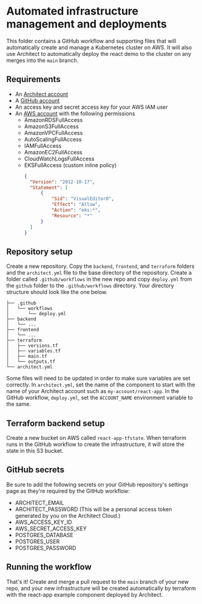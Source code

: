 # Automated infrastructure management and deployments

This folder contains a GitHub workflow and supporting files that will automatically create and manage a Kubernetes cluster on AWS. It will also use Architect to automatically deploy the react demo to the cluster on any merges into the `main` branch.

## Requirements

* An [Architect account](https://cloud.architect.io/login)
* A [GitHub account](https://github.com/signup)
* An access key and secret access key for your AWS IAM user
* An [AWS account](https://portal.aws.amazon.com/billing/signup#/start) with the following permissions
  * AmazonRDSFullAccess
  * AmazonS3FullAccess
  * AmazonVPCFullAccess
  * AutoScalingFullAccess
  * IAMFullAccess
  * AmazonEC2FullAccess
  * CloudWatchLogsFullAccess
  * EKSFullAccess (custom inline policy)
    ```json
    {
      "Version": "2012-10-17",
      "Statement": [
          {
              "Sid": "VisualEditor0",
              "Effect": "Allow",
              "Action": "eks:*",
              "Resource": "*"
          }
      ]
    }
    ```

## Repository setup

Create a new repository. Copy the `backend`, `frontend`, and `terraform` folders and the `architect.yml` file to the base directory of the repository. Create a folder called `.github/workflows` in the new repo and copy `deploy.yml` from the `github` folder to the `.github/workflows` directory. Your directory structure should look like the one below.

```
├── .github
│   └── workflows
│       └── deploy.yml
├── backend
│   └── ...
├── frontend
│   └── ...
├── terraform
│   ├── versions.tf
│   ├── variables.tf
│   ├── main.tf
│   └── outputs.tf
└── architect.yml
```

Some files will need to be updated in order to make sure variables are set correctly. In `architect.yml`, set the name of the component to start with the name of your Architect account such as `my-account/react-app`. In the GitHub workflow, `deploy.yml`, set the `ACCOUNT_NAME` environment variable to the same.

## Terraform backend setup

Create a new bucket on AWS called `react-app-tfstate`. When terraform runs in the GitHub workflow to create the infrastructure, it will store the state in this S3 bucket.

## GitHub secrets

Be sure to add the following secrets on your GitHub repository's settings page as they're required by the GitHub workflow:

* ARCHITECT_EMAIL
* ARCHITECT_PASSWORD (This will be a personal access token generated by you on the Architect Cloud.)
* AWS_ACCESS_KEY_ID
* AWS_SECRET_ACCESS_KEY
* POSTGRES_DATABASE
* POSTGRES_USER
* POSTGRES_PASSWORD

## Running the workflow

That's it! Create and merge a pull request to the `main` branch of your new repo, and your new infrastructure will be created automatically by terraform with the react-app example component deployed by Architect.
